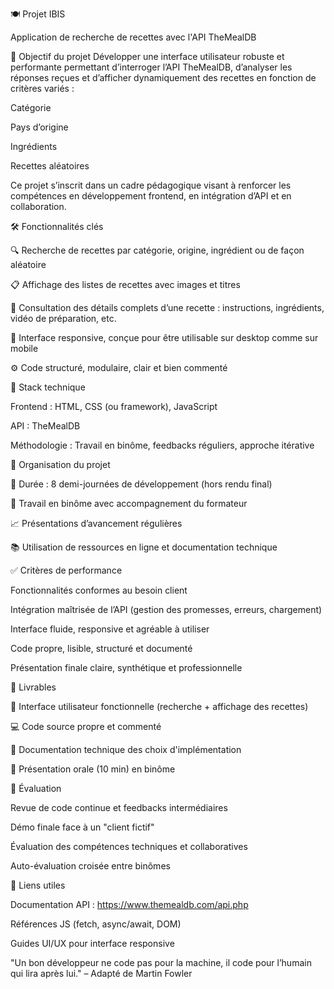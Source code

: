 🍽️ Projet IBIS

Application de recherche de recettes avec l'API TheMealDB

🚀 Objectif du projet
Développer une interface utilisateur robuste et performante permettant d’interroger l’API TheMealDB, d’analyser les réponses reçues et d’afficher dynamiquement des recettes en fonction de critères variés :

Catégorie

Pays d’origine

Ingrédients

Recettes aléatoires

Ce projet s’inscrit dans un cadre pédagogique visant à renforcer les compétences en développement frontend, en intégration d’API et en collaboration.

🛠️ Fonctionnalités clés

🔍 Recherche de recettes par catégorie, origine, ingrédient ou de façon aléatoire

📋 Affichage des listes de recettes avec images et titres

📄 Consultation des détails complets d’une recette : instructions, ingrédients, vidéo de préparation, etc.

📱 Interface responsive, conçue pour être utilisable sur desktop comme sur mobile

⚙️ Code structuré, modulaire, clair et bien commenté

🧪 Stack technique

Frontend : HTML, CSS (ou framework), JavaScript

API : TheMealDB

Méthodologie : Travail en binôme, feedbacks réguliers, approche itérative

🧭 Organisation du projet

📅 Durée : 8 demi-journées de développement (hors rendu final)

👥 Travail en binôme avec accompagnement du formateur

📈 Présentations d’avancement régulières

📚 Utilisation de ressources en ligne et documentation technique

✅ Critères de performance

Fonctionnalités conformes au besoin client

Intégration maîtrisée de l’API (gestion des promesses, erreurs, chargement)

Interface fluide, responsive et agréable à utiliser

Code propre, lisible, structuré et documenté

Présentation finale claire, synthétique et professionnelle

📂 Livrables

🎯 Interface utilisateur fonctionnelle (recherche + affichage des recettes)

💻 Code source propre et commenté

📑 Documentation technique des choix d'implémentation

🎤 Présentation orale (10 min) en binôme

👥 Évaluation

Revue de code continue et feedbacks intermédiaires

Démo finale face à un "client fictif"

Évaluation des compétences techniques et collaboratives

Auto-évaluation croisée entre binômes

📎 Liens utiles

Documentation API : https://www.themealdb.com/api.php

Références JS (fetch, async/await, DOM)

Guides UI/UX pour interface responsive

"Un bon développeur ne code pas pour la machine, il code pour l’humain qui lira après lui."
– Adapté de Martin Fowler